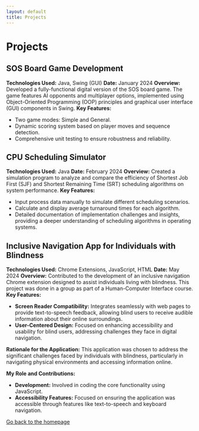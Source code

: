 ```yaml
---
layout: default
title: Projects
---
```


# Projects

## SOS Board Game Development

**Technologies Used:** Java, Swing (GUI)
**Date:** January 2024
**Overview:** Developed a fully-functional digital version of the SOS board game. The game features AI opponents and multiplayer options, implemented using Object-Oriented Programming (OOP) principles and graphical user interface (GUI) components in Swing.
**Key Features:**
- Two game modes: Simple and General.
- Dynamic scoring system based on player moves and sequence detection.
- Comprehensive unit testing to ensure robustness and reliability.

## CPU Scheduling Simulator

**Technologies Used:** Java
**Date:** February 2024
**Overview:** Created a simulation program to analyze and compare the efficiency of Shortest Job First (SJF) and Shortest Remaining Time (SRT) scheduling algorithms on system performance.
**Key Features:**
- Input process data manually to simulate different scheduling scenarios.
- Calculate and display average turnaround times for each algorithm.
- Detailed documentation of implementation challenges and insights, providing a deeper understanding of scheduling algorithms in operating systems.
  
## Inclusive Navigation App for Individuals with Blindness

**Technologies Used:** Chrome Extensions, JavaScript, HTML
**Date:** May 2024
**Overview:** Contributed to the development of an inclusive navigation Chrome extension designed to assist individuals living with blindness. This project was done in a group as part of a Human-Computer Interface course.
**Key Features:**
- **Screen Reader Compatibility:** Integrates seamlessly with web pages to provide text-to-speech feedback, allowing blind users to receive audible information about their online surroundings.
- **User-Centered Design:** Focused on enhancing accessibility and usability for blind users, addressing challenges they face in digital navigation.

**Rationale for the Application:**
This application was chosen to address the significant challenges faced by individuals with blindness, particularly in navigating physical environments and accessing information online.

**My Role and Contributions:**
- **Development:** Involved in coding the core functionality using JavaScript.
- **Accessibility Features:** Focused on ensuring the application was accessible through features like text-to-speech and keyboard navigation.

[Go back to the homepage](/)
